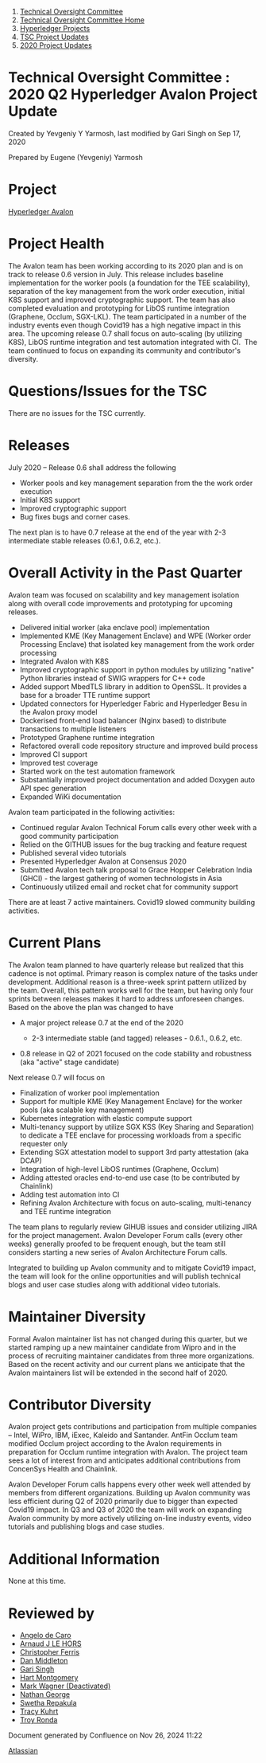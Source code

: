 1. [Technical Oversight Committee](index.html)
2. [Technical Oversight Committee Home](Technical-Oversight-Committee-Home_21430274.html)
3. [Hyperledger Projects](Hyperledger-Projects_21447704.html)
4. [TSC Project Updates](TSC-Project-Updates_21430854.html)
5. [2020 Project Updates](2020-Project-Updates_21450093.html)

# Technical Oversight Committee : 2020 Q2 Hyperledger Avalon Project Update

Created by Yevgeniy Y Yarmosh, last modified by Gari Singh on Sep 17, 2020

Prepared by Eugene (Yevgeniy) Yarmosh

# Project

[Hyperledger Avalon](https://lf-hyperledger.atlassian.net/wiki/spaces/avalon/overview)

# Project Health

The Avalon team has been working according to its 2020 plan and is on track to release 0.6 version in July. This release includes baseline implementation for the worker pools (a foundation for the TEE scalability), separation of the key management from the work order execution, initial K8S support and improved cryptographic support. The team has also completed evaluation and prototyping for LibOS runtime integration (Graphene, Occlum, SGX-LKL). The team participated in a number of the industry events even though Covid19 has a high negative impact in this area. The upcoming release 0.7 shall focus on auto-scaling (by utilizing K8S), LibOS runtime integration and test automation integrated with CI.  The team continued to focus on expanding its community and contributor's diversity. 

# Questions/Issues for the TSC

There are no issues for the TSC currently.

# Releases

July 2020 – Release 0.6 shall address the following

- Worker pools and key management separation from the the work order execution
- Initial K8S support
- Improved cryptographic support
- Bug fixes bugs and corner cases.

The next plan is to have 0.7 release at the end of the year with 2-3 intermediate stable releases (0.6.1, 0.6.2, etc.).

# Overall Activity in the Past Quarter

Avalon team was focused on scalability and key management isolation along with overall code improvements and prototyping for upcoming releases.

- Delivered initial worker (aka enclave pool) implementation
- Implemented KME (Key Management Enclave) and WPE (Worker order Processing Enclave) that isolated key management from the work order processing
- Integrated Avalon with K8S
- Improved cryptographic support in python modules by utilizing "native" Python libraries instead of SWIG wrappers for C++ code
- Added support MbedTLS library in addition to OpenSSL. It provides a base for a broader TTE runtime support
- Updated connectors for Hyperledger Fabric and Hyperledger Besu in the Avalon proxy model
- Dockerised front-end load balancer (Nginx based) to distribute transactions to multiple listeners
- Prototyped Graphene runtime integration
- Refactored overall code repository structure and improved build process
- Improved CI support
- Improved test coverage
- Started work on the test automation framework
- Substantially improved project documentation and added Doxygen auto API spec generation
- Expanded WiKi documentation

Avalon team participated in the following activities:

- Continued regular Avalon Technical Forum calls every other week with a good community participation
- Relied on the GITHUB issues for the bug tracking and feature request
- Published several video tutorials
- Presented Hyperledger Avalon at Consensus 2020
- Submitted Avalon tech talk proposal to Grace Hopper Celebration India (GHCI) - the largest gathering of women technologists in Asia
- Continuously utilized email and rocket chat for community support

There are at least 7 active maintainers. Covid19 slowed community building activities. 

# Current Plans

The Avalon team planned to have quarterly release but realized that this cadence is not optimal. Primary reason is complex nature of the tasks under development. Additional reason is a three-week sprint pattern utilized by the team. Overall, this pattern works well for the team, but having only four sprints between releases makes it hard to address unforeseen changes. Based on the above the plan was changed to have  

- A major project release 0.7 at the end of the 2020  
  
  - 2-3 intermediate stable (and tagged) releases - 0.6.1., 0.6.2, etc.
- 0.8 release in Q2 of 2021 focused on the code stability and robustness (aka "active" stage candidate)

Next release 0.7 will focus on

- Finalization of worker pool implementation
- Support for multiple KME (Key Management Enclave) for the worker pools (aka scalable key management)
- Kubernetes integration with elastic compute support
- Multi-tenancy support by utilize SGX KSS (Key Sharing and Separation) to dedicate a TEE enclave for processing workloads from a specific requester only
- Extending SGX attestation model to support 3rd party attestation (aka DCAP)
- Integration of high-level LibOS runtimes (Graphene, Occlum)
- Adding attested oracles end-to-end use case (to be contributed by Chainlink)
- Adding test automation into CI
- Refining Avalon Architecture with focus on auto-scaling, multi-tenancy and TEE runtime integration

The team plans to regularly review GIHUB issues and consider utilizing JIRA for the project management. Avalon Developer Forum calls (every other weeks) generally proofed to be frequent enough, but the team still considers starting a new series of Avalon Architecture Forum calls.

Integrated to building up Avalon community and to mitigate Covid19 impact, the team will look for the online opportunities and will publish technical blogs and user case studies along with additional video tutorials.

# Maintainer Diversity

Formal Avalon maintainer list has not changed during this quarter, but we started ramping up a new maintainer candidate from Wipro and in the process of recruiting maintainer candidates from three more organizations. Based on the recent activity and our current plans we anticipate that the Avalon maintainers list will be extended in the second half of 2020.

# Contributor Diversity

Avalon project gets contributions and participation from multiple companies – Intel, WiPro, IBM, iExec, Kaleido and Santander. AntFin Occlum team modified Occlum project according to the Avalon requirements in preparation for Occlum runtime integration with Avalon. The project team sees a lot of interest from and anticipates additional contributions from ConcenSys Health and Chainlink.

Avalon Developer Forum calls happens every other week well attended by members from different organizations. Building up Avalon community was less efficient during Q2 of 2020 primarily due to bigger than expected Covid19 impact. In Q3 and Q3 of 2020 the team will work on expanding Avalon community by more actively utilizing on-line industry events, video tutorials and publishing blogs and case studies.

# Additional Information

None at this time.

# Reviewed by

- [Angelo de Caro](https://lf-hyperledger.atlassian.net/wiki/people/70121:d6b0f0e4-825f-4f16-88e1-4d14e95f2f10?ref=confluence)
- [Arnaud J LE HORS](https://lf-hyperledger.atlassian.net/wiki/people/70121:0e75e3b8-500a-4067-9f7e-ed46e91bcb9d?ref=confluence)
- [Christopher Ferris](https://lf-hyperledger.atlassian.net/wiki/people/5abb903a8724022aa9070581?ref=confluence)
- [Dan Middleton](https://lf-hyperledger.atlassian.net/wiki/people/712020:2979764a-3998-4ef1-8810-60b799067924?ref=confluence)
- [Gari Singh](https://lf-hyperledger.atlassian.net/wiki/people/557058:51429e31-90f4-4684-b7cd-9a4fe15ff188?ref=confluence)
- [Hart Montgomery](https://lf-hyperledger.atlassian.net/wiki/people/712020:86f447c0-86dc-43b3-ac03-6a31923bbb84?ref=confluence)
- [Mark Wagner (Deactivated)](https://lf-hyperledger.atlassian.net/wiki/people/70121:81b88945-c9ef-40fe-9224-207bdb280922?ref=confluence)
- [Nathan George](https://lf-hyperledger.atlassian.net/wiki/people/712020:3e7556ab-cdb8-47f5-8b68-12a3378021fd?ref=confluence)
- [Swetha Repakula](https://lf-hyperledger.atlassian.net/wiki/people/712020:503b5691-8e92-4d2d-83d3-e9e74d296436?ref=confluence)
- [Tracy Kuhrt](https://lf-hyperledger.atlassian.net/wiki/people/712020:eb6ae9c3-aa8e-40ba-9dab-a6969b1ac52e?ref=confluence)
- [Troy Ronda](https://lf-hyperledger.atlassian.net/wiki/people/557058:c854f35a-2b58-4be3-9003-ca2a67495580?ref=confluence)

Document generated by Confluence on Nov 26, 2024 11:22

[Atlassian](http://www.atlassian.com/)
